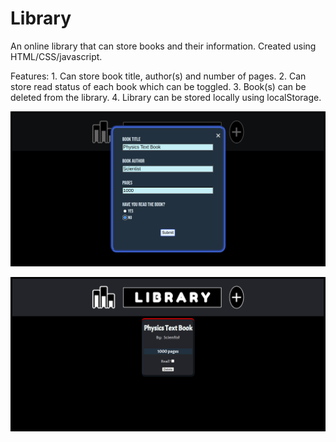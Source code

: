 # Library

An online library that can store books and their information.
Created using HTML/CSS/javascript.

Features:
    1. Can store book title, author(s) and number of pages.
    2. Can store read status of each book which can be toggled.
    3. Book(s) can be deleted from the library.
    4. Library can be stored locally using localStorage.


![Libray Form](images/libraryForm.png)

![Library Front](images/libraryFront.png)
